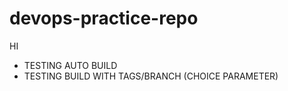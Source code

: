 # devops-practice-repo

HI
   - TESTING AUTO BUILD
   - TESTING BUILD WITH TAGS/BRANCH (CHOICE PARAMETER)
 
